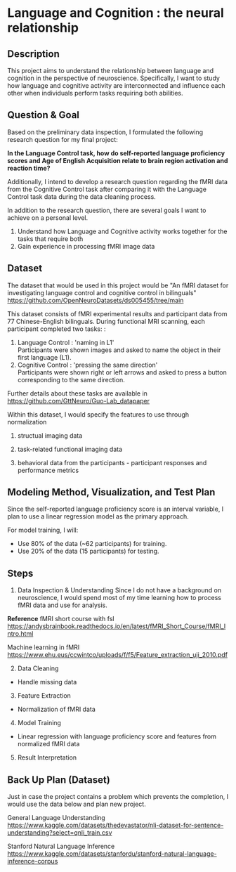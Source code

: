 # Language and Cognition : the neural relationship

## Description

This project aims to understand the relationship between language and cognition in the perspective of neuroscience. Specifically, I want to study how language and cognitive activity are interconnected and influence each other when individuals perform tasks requiring both abilities. 

## Question & Goal
Based on the preliminary data inspection, I formulated the following research question for my final project:

**In the Language Control task, how do self-reported language proficiency scores and Age of English Acquisition relate to brain region activation and reaction time?**

Additionally, I intend to develop a research question regarding the fMRI data from the Cognitive Control task after comparing it with the Language Control task data during the data cleaning process.

In addition to the research question, there are several goals I want to achieve on a personal level.
1. Understand how Language and Cognitive activity works together for the tasks that require both
2. Gain experience in processing fMRI image data

## Dataset
The dataset that would be used in this project would be "An fMRI dataset for investigating language control and cognitive control in bilinguals" https://github.com/OpenNeuroDatasets/ds005455/tree/main

This dataset consists of fMRI experimental results and participant data from 77 Chinese-English bilinguals. During functional MRI scanning, each participant completed two tasks: : <br>
1. Language Control : 'naming in L1'<br>
Participants were shown images and asked to name the object in their first language (L1). <br>
2. Cognitive Control : 'pressing the same direction'<br>
Participants were shown right or left arrows and asked to press a button corresponding to the same direction.

Further details about these tasks are available in https://github.com/GttNeuro/Guo-Lab_datapaper 

Within this dataset, I would specify the features to use through normalization

1. structual imaging data

2. task-related functional imaging data

3. behavioral data from the participants - participant responses and performance metrics


## Modeling Method, Visualization, and Test Plan
Since the self-reported language proficiency score is an interval variable, I plan to use a linear regression model as the primary approach.

For model training, I will:
* Use 80% of the data (~62 participants) for training.
* Use 20% of the data (15 participants) for testing.


## Steps
1. Data Inspection & Understanding
Since I do not have a background on neuroscience, I would spend most of my time learning how to process fMRI data and use for analysis.

**Reference**
fMRI short course with fsl https://andysbrainbook.readthedocs.io/en/latest/fMRI_Short_Course/fMRI_Intro.html

Machine learning in fMRI https://www.ehu.eus/ccwintco/uploads/f/f5/Feature_extraction_uji_2010.pdf


2. Data Cleaning 
* Handle missing data

3. Feature Extraction
* Normalization of fMRI data

4. Model Training
* Linear regression with language proficiency score and features from normalized fMRI data

5. Result Interpretation


## Back Up Plan (Dataset)
Just in case the project contains a problem which prevents the completion, I would use the data below and plan new project.

General Language Understanding
https://www.kaggle.com/datasets/thedevastator/nli-dataset-for-sentence-understanding?select=qnli_train.csv

Stanford Natural Language Inference
https://www.kaggle.com/datasets/stanfordu/stanford-natural-language-inference-corpus